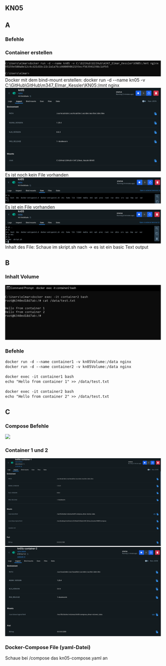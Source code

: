 ## KN05
## A 
### Befehle
### Container erstellen
![](Bilder/KN05AContainerErstellen.PNG "")
Docker mit dem bind-mount erstellen: docker run -d --name kn05 -v C:\GitHub\GitHub\m347_Elmar_Kessler\KN05:/mnt nginx
![](Bilder/KN05AContainerInspect.PNG "")
Es ist noch kein File vorhanden
![](Bilder/KN05KeinFile.PNG "")
Es ist ein File vorhanden
![](Bilder/KN05FileVorhanden.PNG "")
Inhalt des File:
Schaue im skript.sh nach -> es ist ein basic Text output
## B
### Inhalt Volume
![](Bilder/KN05BInhaltVolume.PNG "")
### Befehle
```
docker run -d --name container1 -v kn05Volume:/data nginx
docker run -d --name container2 -v kn05Volume:/data nginx

docker exec -it container1 bash
echo "Hello from container 1" >> /data/test.txt

docker exec -it container2 bash
echo "Hello from container 2" >> /data/test.txt
```
## C
### Compose Befehle
![](Bilder/KN05CComposeBefehle.PNG "")
### Container 1 und 2
![](Bilder/KN05CContainer1.PNG "")
![](Bilder/KN05CContainer2.PNG "")

### Docker-Compose File (yaml-Datei)
Schaue bei /compose das kn05-compose.yaml an
